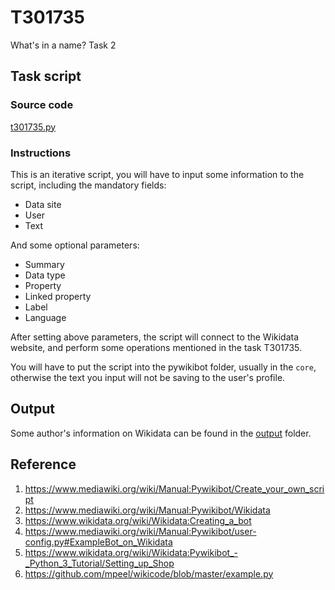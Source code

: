 # T301735
What's in a name? Task 2

## Task script

### Source code
[t301735.py](t301735.py)

### Instructions

This is an iterative script, you will have to input some information to the script, including the mandatory fields:

- Data site
- User
- Text

And some optional parameters:

- Summary
- Data type
- Property
- Linked property
- Label
- Language

After setting above parameters, the script will connect to the Wikidata website, and perform some operations mentioned in the task T301735.

You will have to put the script into the pywikibot folder, usually in the `core`, otherwise the text you input will not be saving to the user's profile.

## Output

Some author's information on Wikidata can be found in the [output](./output) folder.

## Reference

1. https://www.mediawiki.org/wiki/Manual:Pywikibot/Create_your_own_script
2. https://www.mediawiki.org/wiki/Manual:Pywikibot/Wikidata
3. https://www.wikidata.org/wiki/Wikidata:Creating_a_bot
4. https://www.mediawiki.org/wiki/Manual:Pywikibot/user-config.py#ExampleBot_on_Wikidata
5. https://www.wikidata.org/wiki/Wikidata:Pywikibot_-_Python_3_Tutorial/Setting_up_Shop
6. https://github.com/mpeel/wikicode/blob/master/example.py